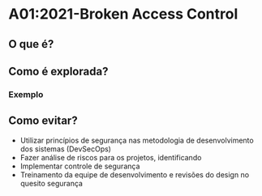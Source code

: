 # A01:2021-Broken Access Control
## O que é?

## Como é explorada?

### Exemplo

## Como evitar?
- Utilizar princípios de segurança nas metodologia de desenvolvimento dos sistemas (DevSecOps)<br>
- Fazer análise de riscos para os projetos, identificando <br>
- Implementar controle de segurança<br>
- Treinamento da equipe de desenvolvimento e revisões do design no quesito segurança<br>
